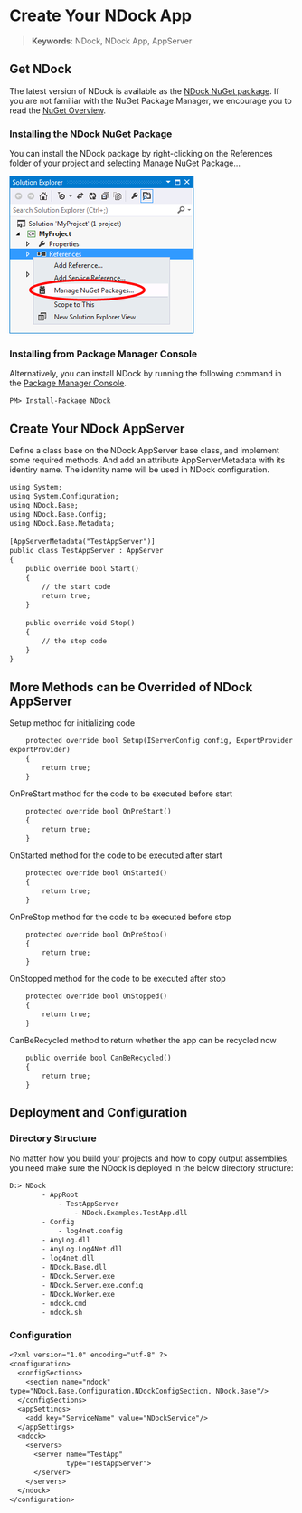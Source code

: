 # Create Your NDock App

> __Keywords__: NDock, NDock App, AppServer


## Get NDock

The latest version of NDock is available as the [NDock NuGet package](https://www.nuget.org/packages/NDock/). If you are not familiar with the NuGet Package Manager, we encourage you to read the [NuGet Overview](http://docs.nuget.org/consume/overview).

### Installing the NDock NuGet Package

You can install the NDock package by right-clicking on the References folder of your project and selecting Manage NuGet Package...

![nuget reference](images/nuget.png)

### Installing from Package Manager Console

Alternatively, you can install NDock by running the following command in the [Package Manager Console](https://www.nuget.org/packages/NDock/).

	PM> Install-Package NDock


## Create Your NDock AppServer

Define a class base on the NDock AppServer base class, and implement some required methods.
And add an attribute AppServerMetadata with its identiry name. The identity name will be used in NDock configuration.


	using System;
	using System.Configuration;
	using NDock.Base;
	using NDock.Base.Config;
	using NDock.Base.Metadata;
	
	[AppServerMetadata("TestAppServer")]
    public class TestAppServer : AppServer
    {
        public override bool Start()
        {            
			// the start code	
            return true;
        }

        public override void Stop()
        {
			// the stop code	
        }
    }
	
	
	
## More Methods can be Overrided of NDock AppServer

Setup method for initializing code

		protected override bool Setup(IServerConfig config, ExportProvider exportProvider)
        {
            return true;
        }

OnPreStart method for the code to be executed before start

		protected override bool OnPreStart()
		{
			return true;
		}
		
OnStarted method for the code to be executed after start

		protected override bool OnStarted()
		{
			return true;
		}
		
OnPreStop method for the code to be executed before stop

		protected override bool OnPreStop()
		{
			return true;
		}
		
OnStopped method for the code to be executed after stop

		protected override bool OnStopped()
		{
			return true;
		}
		
CanBeRecycled method to return whether the app can be recycled now

		public override bool CanBeRecycled()
        {
            return true;
        }


## Deployment and Configuration

### Directory Structure

No matter how you build your projects and how to copy output assemblies, you need make sure the NDock is deployed in the below directory structure:

	D:> NDock
			- AppRoot
				- TestAppServer
					- NDock.Examples.TestApp.dll
			- Config
				- log4net.config
			- AnyLog.dll
			- AnyLog.Log4Net.dll
			- log4net.dll
			- NDock.Base.dll
			- NDock.Server.exe
			- NDock.Server.exe.config
			- NDock.Worker.exe
			- ndock.cmd
			- ndock.sh



### Configuration

	<?xml version="1.0" encoding="utf-8" ?>
	<configuration>
	  <configSections>
		<section name="ndock" type="NDock.Base.Configuration.NDockConfigSection, NDock.Base"/>
	  </configSections>
	  <appSettings>
		<add key="ServiceName" value="NDockService"/>
	  </appSettings>
	  <ndock>
		<servers>
		  <server name="TestApp"
				  type="TestAppServer">
		  </server>
		</servers>
	  </ndock>
	</configuration>
